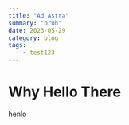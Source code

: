 ```yaml
---
title: "Ad Astra"
summary: "bruh"
date: 2023-05-29
category: blog
tags:
    - test123
---
```


# Why Hello There
henlo